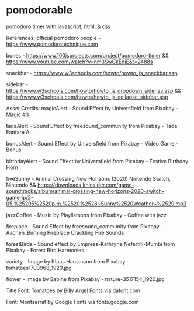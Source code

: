 # pomodorable
 pomodoro timer with javascript, html, & css

References:
 official pomodoro people - https://www.pomodorotechnique.com

 bones - https://www.100jsprojects.com/project/pomodoro-timer && https://www.youtube.com/watch?v=nm3SwCkEdjE&t=2488s
 
 snackbar - https://www.w3schools.com/howto/howto_js_snackbar.asp

 sidebar - https://www.w3schools.com/howto/howto_js_dropdown_sidenav.asp && https://www.w3schools.com/howto/howto_js_collapse_sidebar.asp

Asset Credits:
 magicAlert - Sound Effect by Universfield from Pixabay - Magic #3

 tadaAlert - Sound Effect by freesound_community from Pixabay - Tada Fanfare A

 bonusAlert - Sound Effect by Universfield from Pixabay - Video Game - Bonus 

 birthdayAlert - Sound Effect by Universfield from Pixabay - Festive Birthday Horn

 fiveSunny - Animal Crossing New Horizons (2020) Nintendo Switch, Nintendo && https://downloads.khinsider.com/game-soundtracks/album/animal-crossing-new-horizons-2020-switch-gamerip/2-05.%25205%2520p.m.%2520%2528~Sunny%2520Weather~%2529.mp3

 jazzCoffee - Music by Playlistsons from Pixabay - Coffee with jazz

 fireplace - Sound Effect by freesound_community from Pixabay - Aachen_Burning Fireplace Crackling Fire Sounds

 forestBirds - Sound effect by Empress-Kathryne Nefertiti-Mumbi from Pixabay - Forest Bird Harmonies

 variety - Image by Klaus Hausmann from Pixabay - tomatoes1703968_1920.jpg

 flower - Image by Sabine from Pixabay - nature-3517154_1920.jpg

 Title Font: Tomatoes by Billy Argel Fonts via dafont.com
 
 Font: Montserrat by Google Fonts via fonts.google.com
